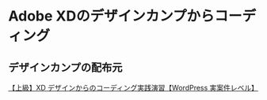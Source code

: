 # Adobe XDのデザインカンプからコーディング

## デザインカンプの配布元

[【上級】XD デザインからのコーディング実践演習【WordPress 実案件レベル】](https://note.com/samuraibrass/n/n9faac1c35977)
